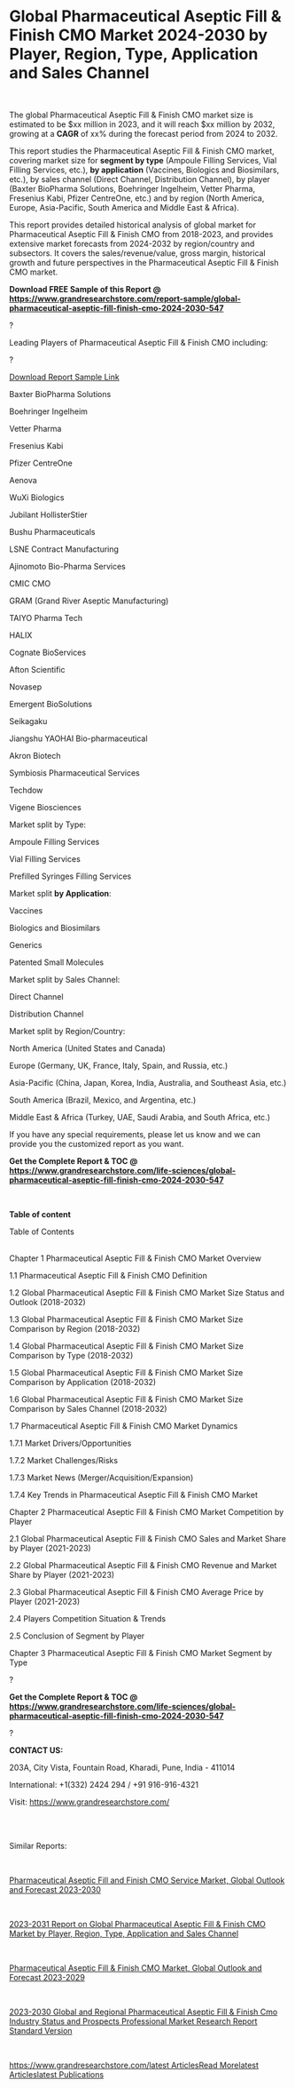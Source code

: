 <h1>Global Pharmaceutical Aseptic Fill & Finish CMO Market 2024-2030 by Player, Region, Type, Application and Sales Channel</h1><br/><p>The global Pharmaceutical Aseptic Fill & Finish CMO market size is estimated to be $xx million in 2023, and it will reach $xx million by 2032, growing at a <strong>CAGR</strong> of xx% during the forecast period from 2024 to 2032.</p>
 
 
 
 <p>This report studies the Pharmaceutical Aseptic Fill & Finish CMO market, covering market size for <strong>segment by type</strong> (Ampoule Filling Services, Vial Filling Services, etc.), <strong>by application</strong> (Vaccines, Biologics and Biosimilars, etc.), by sales channel (Direct Channel, Distribution Channel), by player (Baxter BioPharma Solutions, Boehringer Ingelheim, Vetter Pharma, Fresenius Kabi, Pfizer CentreOne, etc.) and by region (North America, Europe, Asia-Pacific, South America and Middle East & Africa).</p>
 
 
 
 <p>This report provides detailed historical analysis of global market for Pharmaceutical Aseptic Fill & Finish CMO from 2018-2023, and provides extensive market forecasts from 2024-2032 by region/country and subsectors. It covers the sales/revenue/value, gross margin, historical growth and future perspectives in the Pharmaceutical Aseptic Fill & Finish CMO market.</p>
 
 
 
 <div><b>Download FREE Sample of this Report @ <a href="https://www.grandresearchstore.com/report-sample/global-pharmaceutical-aseptic-fill-finish-cmo-2024-2030-547">https://www.grandresearchstore.com/report-sample/global-pharmaceutical-aseptic-fill-finish-cmo-2024-2030-547</a></b></div>
 
 
 
 <p>? </p>
 
 
 
 <p>Leading Players of Pharmaceutical Aseptic Fill & Finish CMO including:</p>
 
 
 
 <p>? </p>
 
 
 
 <p><a href="https://www.grandresearchstore.com/mr-admin/report-sample/global-pharmaceutical-aseptic-fill-finish-cmo-2024-2030-547">Download Report Sample Link</a></p>
 
 
 
 <p>Baxter BioPharma Solutions</p>
 
 
 
 <p>Boehringer Ingelheim</p>
 
 
 
 <p>Vetter Pharma</p>
 
 
 
 <p>Fresenius Kabi</p>
 
 
 
 <p>Pfizer CentreOne</p>
 
 
 
 <p>Aenova</p>
 
 
 
 <p>WuXi Biologics</p>
 
 
 
 <p>Jubilant HollisterStier</p>
 
 
 
 <p>Bushu Pharmaceuticals</p>
 
 
 
 <p>LSNE Contract Manufacturing</p>
 
 
 
 <p>Ajinomoto Bio-Pharma Services</p>
 
 
 
 <p>CMIC CMO</p>
 
 
 
 <p>GRAM (Grand River Aseptic Manufacturing)</p>
 
 
 
 <p>TAIYO Pharma Tech</p>
 
 
 
 <p>HALIX</p>
 
 
 
 <p>Cognate BioServices</p>
 
 
 
 <p>Afton Scientific</p>
 
 
 
 <p>Novasep</p>
 
 
 
 <p>Emergent BioSolutions</p>
 
 
 
 <p>Seikagaku</p>
 
 
 
 <p>Jiangshu YAOHAI Bio-pharmaceutical</p>
 
 
 
 <p>Akron Biotech</p>
 
 
 
 <p>Symbiosis Pharmaceutical Services</p>
 
 
 
 <p>Techdow</p>
 
 
 
 <p>Vigene Biosciences</p>
 
 
 
 <p>Market split by Type:</p>
 
 
 
 <p>Ampoule Filling Services</p>
 
 
 
 <p>Vial Filling Services</p>
 
 
 
 <p>Prefilled Syringes Filling Services</p>
 
 
 
 <p>Market split <strong>by Application</strong>:</p>
 
 
 
 <p>Vaccines</p>
 
 
 
 <p>Biologics and Biosimilars</p>
 
 
 
 <p>Generics</p>
 
 
 
 <p>Patented Small Molecules</p>
 
 
 
 <p>Market split by Sales Channel:</p>
 
 
 
 <p>Direct Channel</p>
 
 
 
 <p>Distribution Channel</p>
 
 
 
 <p>Market split by Region/Country:</p>
 
 
 
 <p>North America (United States and Canada)</p>
 
 
 
 <p>Europe (Germany, UK, France, Italy, Spain, and Russia, etc.)</p>
 
 
 
 <p>Asia-Pacific (China, Japan, Korea, India, Australia, and Southeast Asia, etc.)</p>
 
 
 
 <p>South America (Brazil, Mexico, and Argentina, etc.)</p>
 
 
 
 <p>Middle East & Africa (Turkey, UAE, Saudi Arabia, and South Africa, etc.)</p>
 
 
 
 <p>If you have any special requirements, please let us know and we can provide you the customized report as you want.</p>
 
 
 
 <div><b>Get the Complete Report & TOC @ <a href="https://www.grandresearchstore.com/life-sciences/global-pharmaceutical-aseptic-fill-finish-cmo-2024-2030-547">https://www.grandresearchstore.com/life-sciences/global-pharmaceutical-aseptic-fill-finish-cmo-2024-2030-547</a></b></div>
 
 
 
 <p><br />
 
 <b>Table of content</b></p>
 
 
 
 <p>Table of Contents<br />
 
 <br />
 
 Chapter 1 Pharmaceutical Aseptic Fill & Finish CMO Market Overview<br />
 
 1.1 Pharmaceutical Aseptic Fill & Finish CMO Definition<br />
 
 1.2 Global Pharmaceutical Aseptic Fill & Finish CMO Market Size Status and Outlook (2018-2032)<br />
 
 1.3 Global Pharmaceutical Aseptic Fill & Finish CMO Market Size Comparison by Region (2018-2032)<br />
 
 1.4 Global Pharmaceutical Aseptic Fill & Finish CMO Market Size Comparison by Type (2018-2032)<br />
 
 1.5 Global Pharmaceutical Aseptic Fill & Finish CMO Market Size Comparison by Application (2018-2032)<br />
 
 1.6 Global Pharmaceutical Aseptic Fill & Finish CMO Market Size Comparison by Sales Channel (2018-2032)<br />
 
 1.7 Pharmaceutical Aseptic Fill & Finish CMO Market Dynamics<br />
 
 1.7.1 Market Drivers/Opportunities<br />
 
 1.7.2 Market Challenges/Risks<br />
 
 1.7.3 Market News (Merger/Acquisition/Expansion)<br />
 
 1.7.4 Key Trends in Pharmaceutical Aseptic Fill & Finish CMO Market<br />
 
 Chapter 2 Pharmaceutical Aseptic Fill & Finish CMO Market Competition by Player<br />
 
 2.1 Global Pharmaceutical Aseptic Fill & Finish CMO Sales and Market Share by Player (2021-2023)<br />
 
 2.2 Global Pharmaceutical Aseptic Fill & Finish CMO Revenue and Market Share by Player (2021-2023)<br />
 
 2.3 Global Pharmaceutical Aseptic Fill & Finish CMO Average Price by Player (2021-2023)<br />
 
 2.4 Players Competition Situation & Trends<br />
 
 2.5 Conclusion of Segment by Player<br />
 
 Chapter 3 Pharmaceutical Aseptic Fill & Finish CMO Market Segment by Type<br />
 
 ? </p>
 
 
 
 <div><b>Get the Complete Report & TOC @ <a href="https://www.grandresearchstore.com/life-sciences/global-pharmaceutical-aseptic-fill-finish-cmo-2024-2030-547">https://www.grandresearchstore.com/life-sciences/global-pharmaceutical-aseptic-fill-finish-cmo-2024-2030-547</a></b></div>
 
 
 
 <p>? </p>
 
 
 
 <p><b>CONTACT US:</b><br />
 
 203A, City Vista, Fountain Road, Kharadi, Pune, India - 411014<br />
 
 International: +1(332) 2424 294 / +91 916-916-4321<br />
 
 Visit: <a href="https://www.grandresearchstore.com/">https://www.grandresearchstore.com/</a><br />
 
 <br />
 
 <br />
 
 Similar Reports:<br />
 
 <br />
 
 <a href="https://www.grandresearchstore.com/life-sciences/global-pharmaceutical-aseptic-fill-finish-cmo-service-forecast-2023-2030-358">Pharmaceutical Aseptic Fill and Finish CMO Service Market, Global Outlook and Forecast 2023-2030</a><br />
 
 <br />
 
 <a href="https://www.grandresearchstore.com/life-sciences/global-on-pharmaceutical-aseptic-fill-finish-cmo-2023-2031-885">2023-2031 Report on Global Pharmaceutical Aseptic Fill & Finish CMO Market by Player, Region, Type, Application and Sales Channel</a><br />
 
 <br />
 
 <a href="https://www.grandresearchstore.com/consumer-goods-and-services/global-pharmaceutical-aseptic-fill-finish-cmo-forecast-2023-2029-749">Pharmaceutical Aseptic Fill & Finish CMO Market, Global Outlook and Forecast 2023-2029</a><br />
 
 <br />
 
 <a href="https://www.grandresearchstore.com/chemicals-and-materials/global-regional-pharmaceutical-aseptic-fill-finish-cmo-2023-2030-186">2023-2030 Global and Regional Pharmaceutical Aseptic Fill & Finish Cmo Industry Status and Prospects Professional Market Research Report Standard Version</a><br />
 
 <br />
 
 <a href="https://gyeongbokgung.com">https://www.grandresearchstore.com/</a><a href="https://hallyeomaritime.com">latest Articles</a><a href="https://jingwansa.com">Read More</a><a href="https://nguoiviet.jp/">latest Articles</a><a href="https://www.intelmarketresearch.com/">latest Publications</a></p>